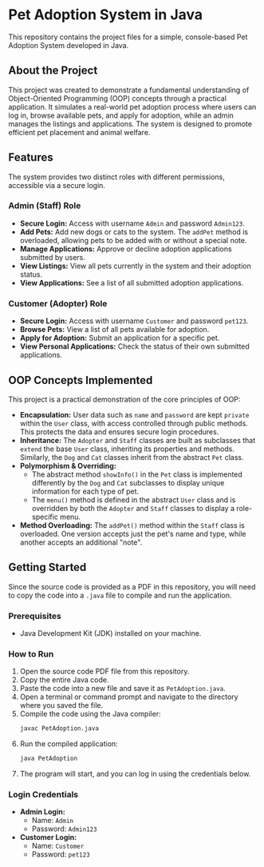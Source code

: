 # Pet Adoption System in Java

This repository contains the project files for a simple, console-based Pet Adoption System developed in Java.

## About the Project

This project was created to demonstrate a fundamental understanding of Object-Oriented Programming (OOP) concepts through a practical application. It simulates a real-world pet adoption process where users can log in, browse available pets, and apply for adoption, while an admin manages the listings and applications. The system is designed to promote efficient pet placement and animal welfare.

## Features

The system provides two distinct roles with different permissions, accessible via a secure login.

### Admin (Staff) Role
* **Secure Login:** Access with username `Admin` and password `Admin123`.
* **Add Pets:** Add new dogs or cats to the system. The `addPet` method is overloaded, allowing pets to be added with or without a special note.
* **Manage Applications:** Approve or decline adoption applications submitted by users.
* **View Listings:** View all pets currently in the system and their adoption status.
* **View Applications:** See a list of all submitted adoption applications.

### Customer (Adopter) Role
* **Secure Login:** Access with username `Customer` and password `pet123`.
* **Browse Pets:** View a list of all pets available for adoption.
* **Apply for Adoption:** Submit an application for a specific pet.
* **View Personal Applications:** Check the status of their own submitted applications.

## OOP Concepts Implemented

This project is a practical demonstration of the core principles of OOP:

* **Encapsulation:** User data such as `name` and `password` are kept `private` within the `User` class, with access controlled through public methods. This protects the data and ensures secure login procedures.
* **Inheritance:** The `Adopter` and `Staff` classes are built as subclasses that `extend` the base `User` class, inheriting its properties and methods. Similarly, the `Dog` and `Cat` classes inherit from the abstract `Pet` class.
* **Polymorphism & Overriding:**
    * The abstract method `showInfo()` in the `Pet` class is implemented differently by the `Dog` and `Cat` subclasses to display unique information for each type of pet.
    * The `menu()` method is defined in the abstract `User` class and is overridden by both the `Adopter` and `Staff` classes to display a role-specific menu.
* **Method Overloading:** The `addPet()` method within the `Staff` class is overloaded. One version accepts just the pet's name and type, while another accepts an additional "note".

## Getting Started

Since the source code is provided as a PDF in this repository, you will need to copy the code into a `.java` file to compile and run the application.

### Prerequisites
* Java Development Kit (JDK) installed on your machine.

### How to Run
1.  Open the source code PDF file from this repository.
2.  Copy the entire Java code.
3.  Paste the code into a new file and save it as `PetAdoption.java`.
4.  Open a terminal or command prompt and navigate to the directory where you saved the file.
5.  Compile the code using the Java compiler:
    ```sh
    javac PetAdoption.java
    ```
6.  Run the compiled application:
    ```sh
    java PetAdoption
    ```
7.  The program will start, and you can log in using the credentials below.

### Login Credentials
* **Admin Login:**
    * Name: `Admin`
    * Password: `Admin123`
* **Customer Login:**
    * Name: `Customer`
    * Password: `pet123`
